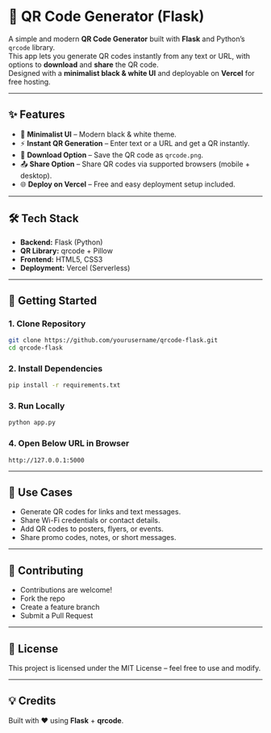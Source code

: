 # 🔳 QR Code Generator (Flask)

A simple and modern **QR Code Generator** built with **Flask** and Python’s `qrcode` library.  
This app lets you generate QR codes instantly from any text or URL, with options to **download** and **share** the QR code.  
Designed with a **minimalist black & white UI** and deployable on **Vercel** for free hosting.  

---

## ✨ Features
- 🖤 **Minimalist UI** – Modern black & white theme.  
- ⚡ **Instant QR Generation** – Enter text or a URL and get a QR instantly.  
- 💾 **Download Option** – Save the QR code as `qrcode.png`.  
- 📤 **Share Option** – Share QR codes via supported browsers (mobile + desktop).  
- 🌐 **Deploy on Vercel** – Free and easy deployment setup included.  

---

## 🛠️ Tech Stack
- **Backend:** Flask (Python)  
- **QR Library:** qrcode + Pillow  
- **Frontend:** HTML5, CSS3  
- **Deployment:** Vercel (Serverless)  

---

## 🚀 Getting Started

### 1. Clone Repository
```bash
git clone https://github.com/yourusername/qrcode-flask.git
cd qrcode-flask
```

### 2. Install Dependencies
```bash
pip install -r requirements.txt
```

### 3. Run Locally
```bash
python app.py
```
### 4. Open Below URL in Browser

```url
http://127.0.0.1:5000
```

---

## 📖 Use Cases

- Generate QR codes for links and text messages.
- Share Wi-Fi credentials or contact details.
- Add QR codes to posters, flyers, or events.
- Share promo codes, notes, or short messages.

---

## 🤝 Contributing

- Contributions are welcome!
- Fork the repo
- Create a feature branch
- Submit a Pull Request

---

## 📜 License

This project is licensed under the MIT License – feel free to use and modify.

--- 

## 💡 Credits

Built with ❤️ using **Flask** + **qrcode**.  
